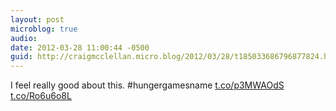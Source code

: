 ```yaml
---
layout: post
microblog: true
audio: 
date: 2012-03-28 11:00:44 -0500
guid: http://craigmcclellan.micro.blog/2012/03/28/t185033686796877824.html
---
```

I feel really good about this. #hungergamesname
[t.co/p3MWAOdS](http://t.co/p3MWAOdS) [t.co/Ro6u6o8L](http://t.co/Ro6u6o8L)
